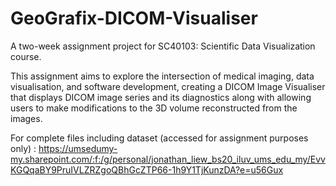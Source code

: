# GeoGrafix-DICOM-Visualiser
A two-week assignment project for SC40103: Scientific Data Visualization course.

This assignment aims to explore the intersection of medical imaging, data visualisation, and software development, creating a DICOM Image Visualiser that displays DICOM image series and its diagnostics along with allowing users to make modifications to the 3D volume reconstructed from the images.

For complete files including dataset (accessed for assignment purposes only) : 
https://umsedumy-my.sharepoint.com/:f:/g/personal/jonathan_liew_bs20_iluv_ums_edu_my/EvvKGQqaBY9PruIVLZRZgoQBhGcZTP66-1h9Y1TjKunzDA?e=u56Gux
